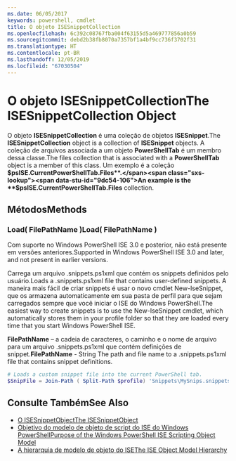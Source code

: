 ```yaml
---
ms.date: 06/05/2017
keywords: powershell, cmdlet
title: O objeto ISESnippetCollection
ms.openlocfilehash: 6c392c08767fba004f63155d5a469777856a0b59
ms.sourcegitcommit: debd2b38fb8070a7357bf1a4bf9cc736f3702f31
ms.translationtype: HT
ms.contentlocale: pt-BR
ms.lasthandoff: 12/05/2019
ms.locfileid: "67030504"
---
```

# <a name="the-isesnippetcollection-object"></a><span data-ttu-id="9dc54-103">O objeto ISESnippetCollection</span><span class="sxs-lookup"><span data-stu-id="9dc54-103">The ISESnippetCollection Object</span></span>

<span data-ttu-id="9dc54-104">O objeto **ISESnippetCollection** é uma coleção de objetos **ISESnippet**.</span><span class="sxs-lookup"><span data-stu-id="9dc54-104">The **ISESnippetCollection** object is a collection of **ISESnippet** objects.</span></span> <span data-ttu-id="9dc54-105">A coleção de arquivos associada a um objeto **PowerShellTab** é um membro dessa classe.</span><span class="sxs-lookup"><span data-stu-id="9dc54-105">The files collection that is associated with a **PowerShellTab** object is a member of this class.</span></span> <span data-ttu-id="9dc54-106">Um exemplo é a coleção **$psISE.CurrentPowerShellTab.Files**.</span><span class="sxs-lookup"><span data-stu-id="9dc54-106">An example is the **$psISE.CurrentPowerShellTab.Files** collection.</span></span>

## <a name="methods"></a><span data-ttu-id="9dc54-107">Métodos</span><span class="sxs-lookup"><span data-stu-id="9dc54-107">Methods</span></span>

### <a name="load-filepathname-"></a><span data-ttu-id="9dc54-108">Load\( FilePathName \)</span><span class="sxs-lookup"><span data-stu-id="9dc54-108">Load\( FilePathName \)</span></span>

<span data-ttu-id="9dc54-109">Com suporte no Windows PowerShell ISE 3.0 e posterior, não está presente em versões anteriores.</span><span class="sxs-lookup"><span data-stu-id="9dc54-109">Supported in Windows PowerShell ISE 3.0 and later, and not present in earlier versions.</span></span>

<span data-ttu-id="9dc54-110">Carrega um arquivo .snippets.ps1xml que contém os snippets definidos pelo usuário.</span><span class="sxs-lookup"><span data-stu-id="9dc54-110">Loads a .snippets.ps1xml file that contains user-defined snippets.</span></span> <span data-ttu-id="9dc54-111">A maneira mais fácil de criar snippets é usar o novo cmdlet New-IseSnippet, que os armazena automaticamente em sua pasta de perfil para que sejam carregados sempre que você iniciar o ISE do Windows PowerShell.</span><span class="sxs-lookup"><span data-stu-id="9dc54-111">The easiest way to create snippets is to use the New-IseSnippet cmdlet, which automatically stores them in your profile folder so that they are loaded every time that you start Windows PowerShell ISE.</span></span>

<span data-ttu-id="9dc54-112">**FilePathName** – a cadeia de caracteres, o caminho e o nome de arquivo para um arquivo .snippets.ps1xml que contém definições de snippet.</span><span class="sxs-lookup"><span data-stu-id="9dc54-112">**FilePathName** - String The path and file name to a .snippets.ps1xml file that contains snippet definitions.</span></span>

```powershell
# Loads a custom snippet file into the current PowerShell tab.
$SnipFile = Join-Path ( Split-Path $profile) 'Snippets\MySnips.snippets.ps1xml' $psISE.CurrentPowerShellTab.Snippets.Add($SnipPath)
```

## <a name="see-also"></a><span data-ttu-id="9dc54-113">Consulte Também</span><span class="sxs-lookup"><span data-stu-id="9dc54-113">See Also</span></span>

- [<span data-ttu-id="9dc54-114">O ISESnippetObject</span><span class="sxs-lookup"><span data-stu-id="9dc54-114">The ISESnippetObject</span></span>](The-ISESnippetObject.md)
- [<span data-ttu-id="9dc54-115">Objetivo do modelo de objeto de script do ISE do Windows PowerShell</span><span class="sxs-lookup"><span data-stu-id="9dc54-115">Purpose of the Windows PowerShell ISE Scripting Object Model</span></span>](Purpose-of-the-Windows-PowerShell-ISE-Scripting-Object-Model.md)
- [<span data-ttu-id="9dc54-116">A hierarquia de modelo de objeto do ISE</span><span class="sxs-lookup"><span data-stu-id="9dc54-116">The ISE Object Model Hierarchy</span></span>](The-ISE-Object-Model-Hierarchy.md)
